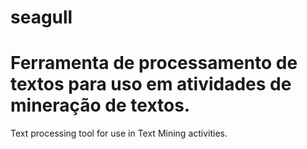seagull
=======
Ferramenta de processamento de textos para uso em atividades de
mineração de textos.
=======
Text processing tool for use in Text Mining activities.

